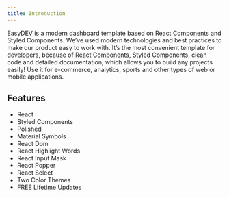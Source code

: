 ```yaml
---
title: Introduction
---
```


EasyDEV is a modern dashboard template based on React Components and Styled Components. We’ve used modern technologies and best practices to make our product easy to work with. It’s the most convenient template for developers, because of React Components, Styled Components, clean code and detailed documentation, which allows you to build any projects easily! Use it for e-commerce, analytics, sports and other types of web or mobile applications.

## Features

- React
- Styled Components
- Polished
- Material Symbols
- React Dom
- React Highlight Words
- React Input Mask
- React Popper
- React Select
- Two Color Themes
- FREE Lifetime Updates
